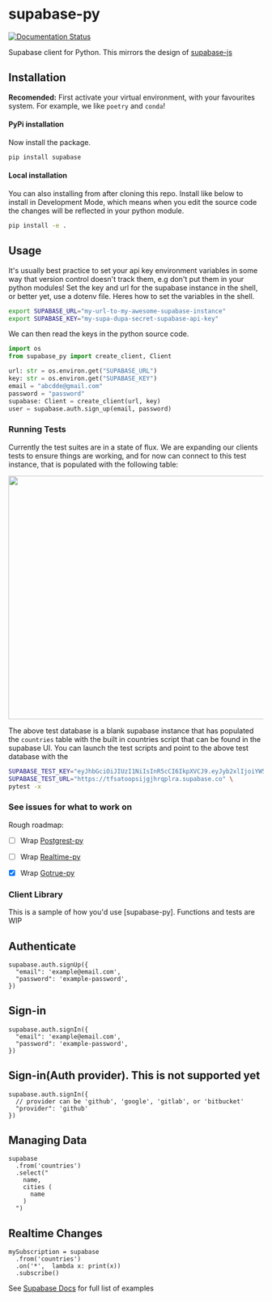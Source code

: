 # supabase-py

[![Documentation Status](https://readthedocs.org/projects/gotrue-py/badge/?version=latest)](https://gotrue-py.readthedocs.io/en/latest/?badge=latest)

Supabase client for Python. This mirrors the design of [supabase-js](https://github.com/supabase/supabase-js/blob/master/README.md)

## Installation

**Recomended:** First activate your virtual environment, with your favourites system. For example, we like `poetry` and `conda`!

#### PyPi installation
Now install the package.
```bash
pip install supabase
```

#### Local installation
You can also installing from after cloning this repo. Install like below to install in Development Mode, which means when you edit the source code the changes will be reflected in your python module.
```bash 
pip install -e .
```

## Usage
It's usually best practice to set your api key environment variables in some way that version control doesn't track them, e.g don't put them in your python modules! Set the key and url for the supabase instance in the shell, or better yet, use a dotenv file. Heres how to set the variables in the shell.
```bash
export SUPABASE_URL="my-url-to-my-awesome-supabase-instance"
export SUPABASE_KEY="my-supa-dupa-secret-supabase-api-key"
```

We can then read the keys in the python source code.
```python
import os
from supabase_py import create_client, Client

url: str = os.environ.get("SUPABASE_URL")
key: str = os.environ.get("SUPABASE_KEY")
email = "abcdde@gmail.com"
password = "password"
supabase: Client = create_client(url, key)
user = supabase.auth.sign_up(email, password)
```

### Running Tests
Currently the test suites are in a state of flux. We are expanding our clients tests to ensure things are working, and for now can connect to this test instance, that is populated with the following table:
<p align="center">
  <img width="720" height="481" src="https://i.ibb.co/Bq7Kdty/db.png">
</p>

The above test database is a blank supabase instance that has populated the `countries` table with the built in countries script that can be found in the supabase UI. You can launch the test scripts and point to the above test database with the 
```bash
SUPABASE_TEST_KEY="eyJhbGciOiJIUzI1NiIsInR5cCI6IkpXVCJ9.eyJyb2xlIjoiYW5vbiIsImlhdCI6MTYxMjYwOTMyMiwiZXhwIjoxOTI4MTg1MzIyfQ.XL9W5I_VRQ4iyQHVQmjG0BkwRfx6eVyYB3uAKcesukg" \
SUPABASE_TEST_URL="https://tfsatoopsijgjhrqplra.supabase.co" \
pytest -x
```

### See issues for what to work on
Rough roadmap:
- [ ] Wrap [Postgrest-py](https://github.com/supabase/postgrest-py/)
- [ ] Wrap [Realtime-py](https://github.com/supabase/realtime-py)
- [x] Wrap [Gotrue-py](https://github.com/J0/gotrue-py)



### Client Library
This is a sample of how you'd use [supabase-py]. Functions and tests are WIP

## Authenticate 
```
supabase.auth.signUp({
  "email": 'example@email.com',
  "password": 'example-password',
})
```


## Sign-in
```
supabase.auth.signIn({
  "email": 'example@email.com',
  "password": 'example-password',
})
```


## Sign-in(Auth provider). This is not supported yet
```
supabase.auth.signIn({
  // provider can be 'github', 'google', 'gitlab', or 'bitbucket'
  "provider": 'github'
})
```


## Managing Data
```
supabase
  .from('countries')
  .select("
    name,
    cities (
      name
    )
  ")
```

## Realtime Changes
```
mySubscription = supabase
  .from('countries')
  .on('*',  lambda x: print(x))
  .subscribe()
  ```
See [Supabase Docs](https://supabase.io/docs/guides/client-libraries) for full list of examples
